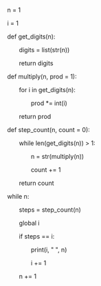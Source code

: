 n = 1

i = 1



def get_digits(n):

&nbsp;&nbsp;&nbsp;&nbsp;&nbsp;&nbsp; digits = list(str(n))

&nbsp;&nbsp;&nbsp;&nbsp;&nbsp;&nbsp; return digits



def multiply(n, prod = 1):

&nbsp;&nbsp;&nbsp;&nbsp;&nbsp;&nbsp; for i in get_digits(n):

&nbsp;&nbsp;&nbsp;&nbsp;&nbsp;&nbsp; &nbsp;&nbsp;&nbsp;&nbsp;&nbsp;&nbsp; prod *= int(i)

&nbsp;&nbsp;&nbsp;&nbsp;&nbsp;&nbsp; return prod



def step_count(n, count = 0):

&nbsp;&nbsp;&nbsp;&nbsp;&nbsp;&nbsp; while len(get_digits(n)) > 1:

&nbsp;&nbsp;&nbsp;&nbsp;&nbsp;&nbsp; &nbsp;&nbsp;&nbsp;&nbsp;&nbsp;&nbsp; n = str(multiply(n))

&nbsp;&nbsp;&nbsp;&nbsp;&nbsp;&nbsp; &nbsp;&nbsp;&nbsp;&nbsp;&nbsp;&nbsp; count += 1

&nbsp;&nbsp;&nbsp;&nbsp;&nbsp;&nbsp; return count



while n:

&nbsp;&nbsp;&nbsp;&nbsp;&nbsp;&nbsp; steps = step_count(n)

&nbsp;&nbsp;&nbsp;&nbsp;&nbsp;&nbsp; global i

&nbsp;&nbsp;&nbsp;&nbsp;&nbsp;&nbsp; if steps == i:

&nbsp;&nbsp;&nbsp;&nbsp;&nbsp;&nbsp; &nbsp;&nbsp;&nbsp;&nbsp;&nbsp;&nbsp; print(i, " ", n)

&nbsp;&nbsp;&nbsp;&nbsp;&nbsp;&nbsp; &nbsp;&nbsp;&nbsp;&nbsp;&nbsp;&nbsp; i += 1

&nbsp;&nbsp;&nbsp;&nbsp;&nbsp;&nbsp; n += 1
